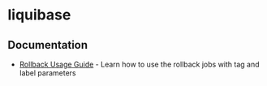 # liquibase

## Documentation

- [Rollback Usage Guide](ROLLBACK_USAGE.md) - Learn how to use the rollback jobs with tag and label parameters
